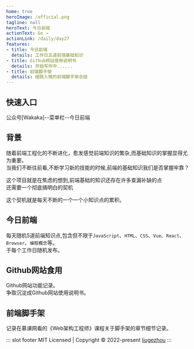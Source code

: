 ```yaml
---
home: true
heroImage: /official.png
tagline: null
heroText: 今日前端
actionText: Go →
actionLink: /daily/day27
features:
- title: 今日前端
  details: 工作日五道前端基础知识
- title: Github网站使用说明书
  details: 开始写作中......
- title: 前端脚手架
  details: 细致入微的前端脚手架总结
---
```

## 快速入口

公众号[Wakaka]--菜单栏--今日前端
## 背景
随着前端工程化的不断进化，愈发感觉前端知识的繁杂,而基础知识的掌握显得尤为重要。  
当我们不断往前看,不断学习新的技能的时候,前端的基础知识我们是否掌握牢靠？    

这个项目就是在焦虑的想到,前端基础的知识还存在许多查漏补缺的点     
还需要一个彻底搞明白的契机    

这个契机就是每天不断的一个一个小知识点的累积。  

## 今日前端
每天随机5道前端知识点,包含但不限于`JavaScript`、`HTML`、`CSS`、`Vue`、`React`、`Browser`、`编程概念`等。   
于每个工作日随机发布。

## Github网站食用
Github网站功能记录。    
争取沉淀成Github网站使用说明书。


## 前端脚手架
记录在慕课网看的《Web架构工程师》课程关于脚手架的章节细节记录。


::: slot footer
MIT Licensed | Copyright © 2022-present [liugezhou](https://github.com/liugezhou)
:::